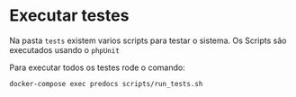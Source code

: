 # Executar testes

Na pasta `tests` existem varios scripts para testar o sistema.
Os Scripts são executados usando o `phpUnit`

Para executar todos os testes rode o comando:

```shell
docker-compose exec predocs scripts/run_tests.sh
```
